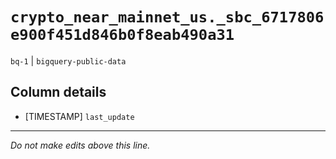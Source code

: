 # `crypto_near_mainnet_us._sbc_6717806e900f451d846b0f8eab490a31`
`bq-1` | `bigquery-public-data`

## Column details
* [TIMESTAMP] `last_update`

-------------------------------------------------------------------------------
*Do not make edits above this line.*
